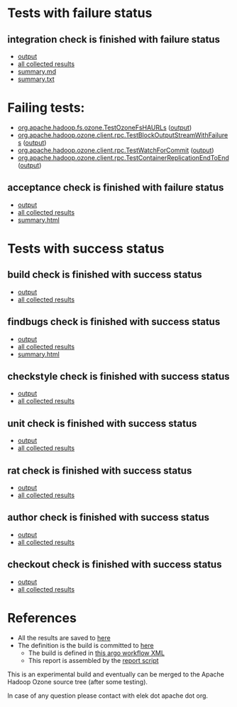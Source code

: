 # Tests with failure status

## integration check is finished with failure status

   * [output](https://raw.githubusercontent.com/elek/ozone-ci-q4/master/pr/pr-hdds-2223-zp5j9/integration/output.log)
   * [all collected results](https://github.com/elek/ozone-ci-q4/tree/master/pr/pr-hdds-2223-zp5j9/integration)
   * [summary.md](https://github.com/elek/ozone-ci-q4/tree/master/pr/pr-hdds-2223-zp5j9/integration/summary.md)
   * [summary.txt](https://github.com/elek/ozone-ci-q4/tree/master/pr/pr-hdds-2223-zp5j9/integration/summary.txt)

# Failing tests: 

 * [org.apache.hadoop.fs.ozone.TestOzoneFsHAURLs](hadoop-ozone/ozonefs/org.apache.hadoop.fs.ozone.TestOzoneFsHAURLs.txt) ([output](hadoop-ozone/ozonefs/org.apache.hadoop.fs.ozone.TestOzoneFsHAURLs-output.txt))
 * [org.apache.hadoop.ozone.client.rpc.TestBlockOutputStreamWithFailures](hadoop-ozone/integration-test/org.apache.hadoop.ozone.client.rpc.TestBlockOutputStreamWithFailures.txt) ([output](hadoop-ozone/integration-test/org.apache.hadoop.ozone.client.rpc.TestBlockOutputStreamWithFailures-output.txt))
 * [org.apache.hadoop.ozone.client.rpc.TestWatchForCommit](hadoop-ozone/integration-test/org.apache.hadoop.ozone.client.rpc.TestWatchForCommit.txt) ([output](hadoop-ozone/integration-test/org.apache.hadoop.ozone.client.rpc.TestWatchForCommit-output.txt))
 * [org.apache.hadoop.ozone.client.rpc.TestContainerReplicationEndToEnd](hadoop-ozone/integration-test/org.apache.hadoop.ozone.client.rpc.TestContainerReplicationEndToEnd.txt) ([output](hadoop-ozone/integration-test/org.apache.hadoop.ozone.client.rpc.TestContainerReplicationEndToEnd-output.txt))

## acceptance check is finished with failure status

   * [output](https://raw.githubusercontent.com/elek/ozone-ci-q4/master/pr/pr-hdds-2223-zp5j9/acceptance/output.log)
   * [all collected results](https://github.com/elek/ozone-ci-q4/tree/master/pr/pr-hdds-2223-zp5j9/acceptance)
   * [summary.html](https://elek.github.io/ozone-ci-q4/pr/pr-hdds-2223-zp5j9/acceptance/summary.html)



# Tests with success status

## build check is finished with success status

   * [output](https://raw.githubusercontent.com/elek/ozone-ci-q4/master/pr/pr-hdds-2223-zp5j9/build/output.log)
   * [all collected results](https://github.com/elek/ozone-ci-q4/tree/master/pr/pr-hdds-2223-zp5j9/build)


## findbugs check is finished with success status

   * [output](https://raw.githubusercontent.com/elek/ozone-ci-q4/master/pr/pr-hdds-2223-zp5j9/findbugs/output.log)
   * [all collected results](https://github.com/elek/ozone-ci-q4/tree/master/pr/pr-hdds-2223-zp5j9/findbugs)
   * [summary.html](https://elek.github.io/ozone-ci-q4/pr/pr-hdds-2223-zp5j9/findbugs/summary.html)


## checkstyle check is finished with success status

   * [output](https://raw.githubusercontent.com/elek/ozone-ci-q4/master/pr/pr-hdds-2223-zp5j9/checkstyle/output.log)
   * [all collected results](https://github.com/elek/ozone-ci-q4/tree/master/pr/pr-hdds-2223-zp5j9/checkstyle)


## unit check is finished with success status

   * [output](https://raw.githubusercontent.com/elek/ozone-ci-q4/master/pr/pr-hdds-2223-zp5j9/unit/output.log)
   * [all collected results](https://github.com/elek/ozone-ci-q4/tree/master/pr/pr-hdds-2223-zp5j9/unit)


## rat check is finished with success status

   * [output](https://raw.githubusercontent.com/elek/ozone-ci-q4/master/pr/pr-hdds-2223-zp5j9/rat/output.log)
   * [all collected results](https://github.com/elek/ozone-ci-q4/tree/master/pr/pr-hdds-2223-zp5j9/rat)


## author check is finished with success status

   * [output](https://raw.githubusercontent.com/elek/ozone-ci-q4/master/pr/pr-hdds-2223-zp5j9/author/output.log)
   * [all collected results](https://github.com/elek/ozone-ci-q4/tree/master/pr/pr-hdds-2223-zp5j9/author)


## checkout check is finished with success status

   * [output](https://raw.githubusercontent.com/elek/ozone-ci-q4/master/pr/pr-hdds-2223-zp5j9/checkout/output.log)
   * [all collected results](https://github.com/elek/ozone-ci-q4/tree/master/pr/pr-hdds-2223-zp5j9/checkout)




# References

 * All the results are saved to [here](https://github.com/elek/ozone-ci-q4/tree/master/pr/pr-hdds-2223-zp5j9/)
 * The definition is the build is committed to [here](https://github.com/elek/argo-ozone)
    * The build is defined in [this argo workflow XML](https://github.com/elek/argo-ozone/blob/master/ozone-build.yaml)
    * This report is assembled by the [report script](https://github.com/elek/argo-ozone/blob/master/scripts/report.sh)

This is an experimental build and eventually can be merged to the Apache Hadoop Ozone source tree (after some testing).

In case of any question please contact with elek dot apache dot org.

